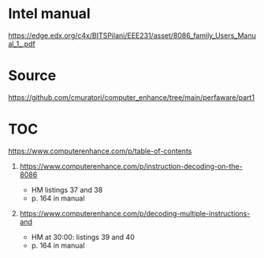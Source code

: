 # Intel manual
https://edge.edx.org/c4x/BITSPilani/EEE231/asset/8086_family_Users_Manual_1_.pdf

# Source
https://github.com/cmuratori/computer_enhance/tree/main/perfaware/part1

# TOC
https://www.computerenhance.com/p/table-of-contents

1. https://www.computerenhance.com/p/instruction-decoding-on-the-8086
    * HM listings 37 and 38
    * p. 164 in manual

2. https://www.computerenhance.com/p/decoding-multiple-instructions-and 
    * HM at 30:00: listings 39 and 40
    * p. 164 in manual
